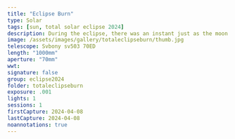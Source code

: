 ```yaml
---
title: "Eclipse Burn"
type: Solar
tags: [sun, total solar eclipse 2024]
description: During the eclipse, there was an instant just as the moon covered the sun that the corona was not yet visible. The moon fully covers the sun's disc but not the prominences that arch above the chromosphere, so these get captured in this type of exposure. 
image: /assets/images/gallery/totaleclipseburn/thumb.jpg
telescope: Svbony sv503 70ED
length: "1000mm"
aperture: "70mm"
wwt: 
signature: false
group: eclipse2024
folder: totaleclipseburn
exposure: .001
lights: 1
sessions: 1 
firstCapture: 2024-04-08
lastCapture: 2024-04-08
noannotations: true
---
```

